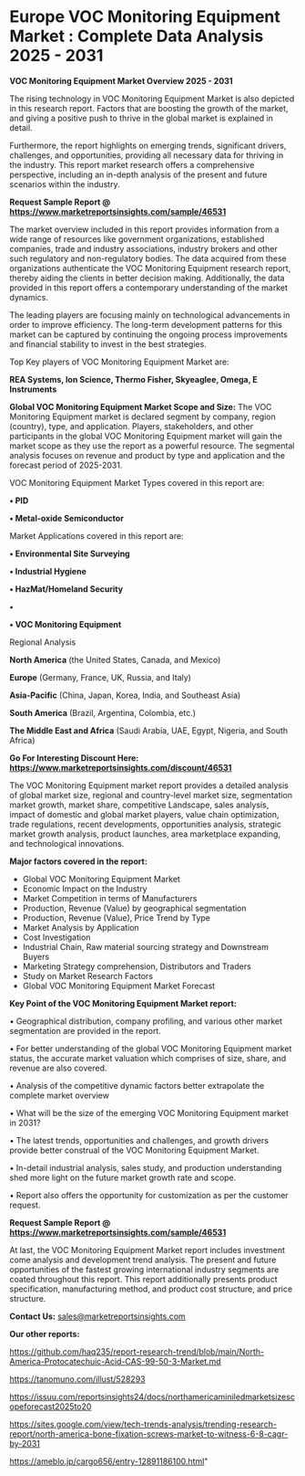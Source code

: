 # Europe VOC Monitoring Equipment Market : Complete Data Analysis 2025 - 2031

<Strong> VOC Monitoring Equipment Market Overview 2025 - 2031</strong>

The rising technology in VOC Monitoring Equipment Market is also depicted in this research report. Factors that are boosting the growth of the market, and giving a positive push to thrive in the global market is explained in detail.

Furthermore, the report highlights on emerging trends, significant drivers, challenges, and opportunities, providing all necessary data for thriving in the industry. This report market research offers a comprehensive perspective, including an in-depth analysis of the present and future scenarios within the industry.

<strong>Request Sample Report @ <a href=https://www.marketreportsinsights.com/sample/46531>https://www.marketreportsinsights.com/sample/46531</a></strong>

The market overview included in this report provides information from a wide range of resources like government organizations, established companies, trade and industry associations, industry brokers and other such regulatory and non-regulatory bodies. The data acquired from these organizations authenticate the VOC Monitoring Equipment research report, thereby aiding the clients in better decision making. Additionally, the data provided in this report offers a contemporary understanding of the market dynamics.

The leading players are focusing mainly on technological advancements in order to improve efficiency. The long-term development patterns for this market can be captured by continuing the ongoing process improvements and financial stability to invest in the best strategies.

Top Key players of VOC Monitoring Equipment Market are:

<strong>REA Systems, Ion Science, Thermo Fisher, Skyeaglee, Omega, E Instruments</strong>

<strong><b>Global VOC Monitoring Equipment Market Scope and Size:</b></strong>
The VOC Monitoring Equipment market is declared segment by company, region (country), type, and application. Players, stakeholders, and other participants in the global VOC Monitoring Equipment market will gain the market scope as they use the report as a powerful resource. The segmental analysis focuses on revenue and product by type and application and the forecast period of 2025-2031.

VOC Monitoring Equipment Market Types covered in this report are:

<strong>•  PID

•  Metal-oxide Semiconductor</strong>

Market Applications covered in this report are:

<strong>•  Environmental Site Surveying

•  Industrial Hygiene

•  HazMat/Homeland Security

•  

•  VOC Monitoring Equipment</strong> 

Regional Analysis

<strong>North America</strong> (the United States, Canada, and Mexico)

<strong>Europe</strong> (Germany, France, UK, Russia, and Italy)

<strong>Asia-Pacific</strong> (China, Japan, Korea, India, and Southeast Asia)

<strong>South America</strong> (Brazil, Argentina, Colombia, etc.)

<strong>The Middle East and Africa</strong> (Saudi Arabia, UAE, Egypt, Nigeria, and South Africa)

<strong>Go For Interesting Discount Here: <a href=https://www.marketreportsinsights.com/discount/46531>https://www.marketreportsinsights.com/discount/46531</a></strong>

The VOC Monitoring Equipment market report provides a detailed analysis of global market size, regional and country-level market size, segmentation market growth, market share, competitive Landscape, sales analysis, impact of domestic and global market players, value chain optimization, trade regulations, recent developments, opportunities analysis, strategic market growth analysis, product launches, area marketplace expanding, and technological innovations.

<strong><b>Major factors covered in the report:</b></strong>
<ul>
  <li>Global VOC Monitoring Equipment Market </li>
  <li>Economic Impact on the Industry</li>
  <li>Market Competition in terms of Manufacturers</li>
  <li>Production, Revenue (Value) by geographical segmentation</li>
  <li>Production, Revenue (Value), Price Trend by Type</li>
  <li>Market Analysis by Application</li>
  <li>Cost Investigation</li>
  <li>Industrial Chain, Raw material sourcing strategy and Downstream Buyers</li>
  <li>Marketing Strategy comprehension, Distributors and Traders</li>
  <li>Study on Market Research Factors</li>
  <li>Global VOC Monitoring Equipment Market Forecast</li>
</ul>

<strong><b>Key Point of the VOC Monitoring Equipment Market report:</b></strong>

• Geographical distribution, company profiling, and various other market segmentation are provided in the report.

• For better understanding of the global VOC Monitoring Equipment market status, the accurate market valuation which comprises of size, share, and revenue are also covered.

• Analysis of the competitive dynamic factors better extrapolate the complete market overview

• What will be the size of the emerging VOC Monitoring Equipment market in 2031?

• The latest trends, opportunities and challenges, and growth drivers provide better construal of the VOC Monitoring Equipment Market.

• In-detail industrial analysis, sales study, and production understanding shed more light on the future market growth rate and scope.

• Report also offers the opportunity for customization as per the customer request.

<strong>Request Sample Report @ <a href=https://www.marketreportsinsights.com/sample/46531>https://www.marketreportsinsights.com/sample/46531</a></strong>

At last, the VOC Monitoring Equipment Market report includes investment come analysis and development trend analysis. The present and future opportunities of the fastest growing international industry segments are coated throughout this report. This report additionally presents product specification, manufacturing method, and product cost structure, and price structure.

<strong>Contact Us:</strong>
sales@marketreportsinsights.com

<strong>Our other reports:</strong>

<a href=https://github.com/haq235/report-research-trend/blob/main/North-America-Protocatechuic-Acid-CAS-99-50-3-Market.md>https://github.com/haq235/report-research-trend/blob/main/North-America-Protocatechuic-Acid-CAS-99-50-3-Market.md</a>

<a href=https://tanomuno.com/illust/528293>https://tanomuno.com/illust/528293</a>

<a href=https://issuu.com/reportsinsights24/docs/northamericaminiledmarketsizescopeforecast2025to20>https://issuu.com/reportsinsights24/docs/northamericaminiledmarketsizescopeforecast2025to20</a>

<a href=https://sites.google.com/view/tech-trends-analysis/trending-research-report/north-america-bone-fixation-screws-market-to-witness-6-8-cagr-by-2031>https://sites.google.com/view/tech-trends-analysis/trending-research-report/north-america-bone-fixation-screws-market-to-witness-6-8-cagr-by-2031</a>

<a href=https://ameblo.jp/cargo656/entry-12891186100.html>https://ameblo.jp/cargo656/entry-12891186100.html</a>"
